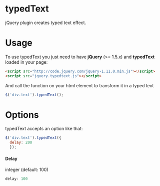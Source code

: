 typedText
=========

jQuery plugin creates typed text effect.

Usage
===

To use typedText you just need to have **jQuery** (>= 1.5.x) and **typedText** loaded in your page:

```html
<script src="http://code.jquery.com/jquery-1.11.0.min.js"></script>
<script src="jquery.typedtext.js"></script>
```

And call the function on your html element to transform it in a typed text

```javascript
$('div.text').typedText();
```

Options
===

typedText accepts an option like that:

```javascript
$('div.text').typedText({
  delay: 200
  });
```
#### **Delay**
integer (default: 100)

```javascript
delay: 100
```
